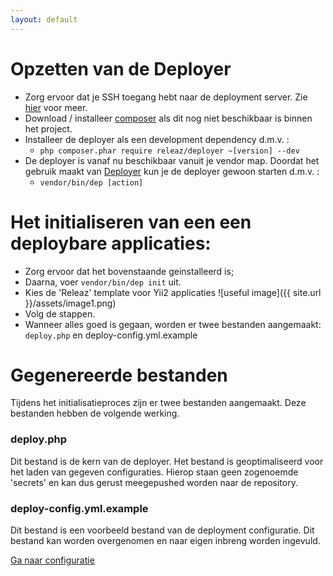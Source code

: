```yaml
---
layout: default
---
```


# Opzetten van de Deployer
- Zorg ervoor dat je SSH toegang hebt naar de deployment server. Zie [hier]() voor meer.
- Download / installeer [composer]() als dit nog niet beschikbaar is binnen het project.
- Installeer de deployer als een development dependency d.m.v. : 
  - `php composer.phar require releaz/deployer ~[version] --dev`
- De deployer is vanaf nu beschikbaar vanuit je vendor map. Doordat het gebruik maakt van [Deployer]() 
kun je de deployer gewoon starten d.m.v. :
   - `vendor/bin/dep [action]`
   
# Het initialiseren van een een deploybare applicaties:
- Zorg ervoor dat het bovenstaande geinstalleerd is;
- Daarna, voer `vendor/bin/dep init` uit.
- Kies de 'Releaz' template voor Yii2 applicaties
![useful image]({{ site.url }}/assets/image1.png)
- Volg de stappen.
- Wanneer alles goed is gegaan, worden er twee bestanden aangemaakt: `deploy.php` en deploy-config.yml.example

# Gegenereerde bestanden
Tijdens het initialisatieproces zijn er twee bestanden aangemaakt. Deze bestanden 
hebben de volgende werking. 

### deploy.php
Dit bestand is de kern van de deployer. Het bestand is geoptimaliseerd voor het laden van 
gegeven configuraties. Hierop staan geen zogenoemde 'secrets' en kan dus gerust meegepushed 
worden naar de repository.

### deploy-config.yml.example
Dit bestand is een voorbeeld bestand van de deployment configuratie. Dit bestand kan worden 
overgenomen en naar eigen inbreng worden ingevuld.

[Ga naar configuratie](configuration)